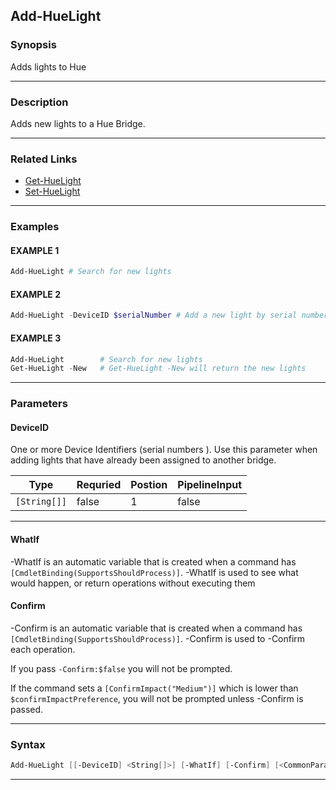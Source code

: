 
Add-HueLight
------------
### Synopsis
Adds lights to Hue

---
### Description

Adds new lights to a Hue Bridge.

---
### Related Links
* [Get-HueLight](Get-HueLight.md)
* [Set-HueLight](Set-HueLight.md)
---
### Examples
#### EXAMPLE 1
```PowerShell
Add-HueLight # Search for new lights
```

#### EXAMPLE 2
```PowerShell
Add-HueLight -DeviceID $serialNumber # Add a new light by serial number.
```

#### EXAMPLE 3
```PowerShell
Add-HueLight        # Search for new lights
Get-HueLight -New   # Get-HueLight -New will return the new lights
```

---
### Parameters
#### **DeviceID**

One or more Device Identifiers (serial numbers ).
Use this parameter when adding lights that have already been assigned to another bridge.



|Type            |Requried|Postion|PipelineInput|
|----------------|--------|-------|-------------|
|```[String[]]```|false   |1      |false        |
---
#### **WhatIf**
-WhatIf is an automatic variable that is created when a command has ```[CmdletBinding(SupportsShouldProcess)]```.
-WhatIf is used to see what would happen, or return operations without executing them
#### **Confirm**
-Confirm is an automatic variable that is created when a command has ```[CmdletBinding(SupportsShouldProcess)]```.
-Confirm is used to -Confirm each operation.
    
If you pass ```-Confirm:$false``` you will not be prompted.
    
    
If the command sets a ```[ConfirmImpact("Medium")]``` which is lower than ```$confirmImpactPreference```, you will not be prompted unless -Confirm is passed.

---
### Syntax
```PowerShell
Add-HueLight [[-DeviceID] <String[]>] [-WhatIf] [-Confirm] [<CommonParameters>]
```
---


